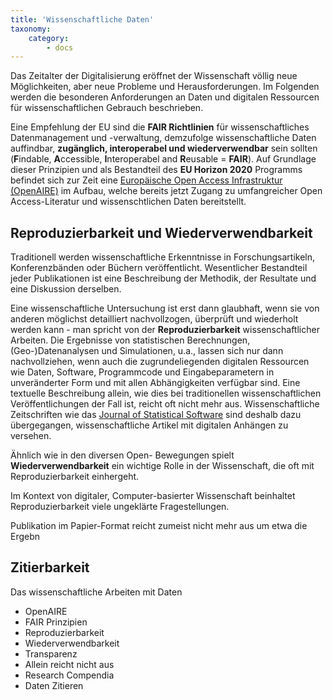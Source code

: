 ```yaml
---
title: 'Wissenschaftliche Daten'
taxonomy:
    category:
        - docs
---
```



Das Zeitalter der Digitalisierung eröffnet der Wissenschaft völlig neue Möglichkeiten, aber neue Probleme und Herausforderungen. Im Folgenden werden die besonderen Anforderungen an Daten und digitalen Ressourcen für wissenschaftlichen Gebrauch beschrieben.


Eine Empfehlung der EU sind die **FAIR Richtlinien** für wissenschaftliches Datenmanagement und -verwaltung, demzufolge wissenschaftliche Daten auffindbar, **zugänglich, interoperabel und wiederverwendbar** sein sollten (**F**indable, **A**ccessible, **I**nteroperabel and **R**eusable = **FAIR**). Auf Grundlage dieser Prinzipien und als Bestandteil des **EU Horizon 2020** Programms befindet sich zur Zeit eine [Europäische Open Access Infrastruktur (OpenAIRE)](https://www.openaire.eu/) im Aufbau, welche bereits jetzt Zugang zu umfangreicher Open Access-Literatur und wissenschtlichen Daten bereitstellt.


## Reproduzierbarkeit und Wiederverwendbarkeit

Traditionell werden wissenschaftliche Erkenntnisse in Forschungsartikeln, Konferenzbänden oder Büchern veröffentlicht. Wesentlicher Bestandteil jeder Publikationen ist eine Beschreibung der Methodik, der Resultate und eine Diskussion derselben.

Eine wissenschaftliche Untersuchung ist erst dann glaubhaft, wenn sie von anderen möglichst detailliert nachvollzogen, überprüft und wiederholt werden kann - man spricht von der **Reproduzierbarkeit** wissenschaftlicher Arbeiten. Die Ergebnisse von statistischen Berechnungen, (Geo-)Datenanalysen und Simulationen, u.a., lassen sich nur dann nachvollziehen, wenn auch die zugrundeliegenden digitalen Ressourcen wie Daten, Software, Programmcode und Eingabeparametern in unveränderter Form und mit allen Abhängigkeiten verfügbar sind. Eine textuelle Beschreibung allein, wie dies bei traditionellen wissenschaftlichen Veröffentlichungen der Fall ist, reicht oft nicht mehr aus. Wissenschaftliche Zeitschriften wie das [Journal of Statistical Software](https://www.jstatsoft.org) sind deshalb dazu übergegangen, wissenschaftliche Artikel mit digitalen Anhängen zu versehen.

Ähnlich wie in den diversen Open- Bewegungen spielt **Wiederverwendbarkeit** ein wichtige Rolle in der Wissenschaft, die oft mit Reproduzierbarkeit einhergeht.

Im Kontext von digitaler, Computer-basierter Wissenschaft beinhaltet Reproduzierbarkeit viele ungeklärte Fragestellungen.



 Publikation im Papier-Format reicht zumeist nicht mehr aus um etwa die Ergebn

## Zitierbarkeit



Das wissenschaftliche Arbeiten mit Daten

- OpenAIRE
- FAIR Prinzipien
- Reproduzierbarkeit
- Wiederverwendbarkeit
- Transparenz
- Allein reicht nicht aus
- Research Compendia
- Daten Zitieren
